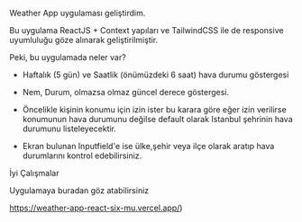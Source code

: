Weather App uygulaması geliştirdim.

Bu uygulama ReactJS + Context yapıları ve TailwindCSS ile de responsive uyumluluğu göze alınarak geliştirilmiştir.



Peki, bu uygulamada neler var?

* Haftalık (5 gün) ve Saatlik (önümüzdeki 6 saat) hava durumu göstergesi

* Nem, Durum, olmazsa olmaz güncel derece göstergesi.

* Öncelikle kişinin konumu için izin ister bu karara göre eğer izin verilirse konumunun hava durumunu değilse default olarak Istanbul şehrinin hava durumunu listeleyecektir.

* Ekran bulunan Inputfield'e ise ülke,şehir veya ilçe olarak aratıp hava durumlarını kontrol edebilirsiniz.



İyi Çalışmalar

Uygulamaya buradan göz atabilirsiniz

https://weather-app-react-six-mu.vercel.app/)

